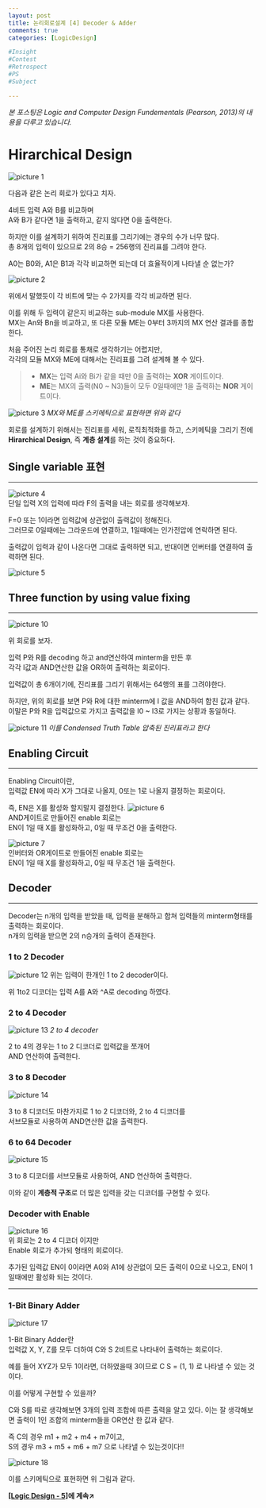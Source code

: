 ```yaml
---
layout: post
title: 논리회로설계 [4] Decoder & Adder
comments: true
categories: [LogicDesign]

#Insight
#Contest
#Retrospect
#PS
#Subject

---
```

*본 포스팅은 Logic and Computer Design Fundementals (Pearson, 2013)의 내용을 다루고 있습니다.*


# Hirarchical Design

![picture 1](../images/8028f20083b9dfe6270b230627360ce4b2a7f7edab1bc8c153dbcd6f6d3649b3.png)  

다음과 같은 논리 회로가 있다고 치자.

4비트 입력 A와 B를 비교하며  
A와 B가 같다면 1을 출력하고, 같지 않다면 0을 출력한다.

하지만 이를 설계하기 위하여 진리표를 그리기에는 경우의 수가 너무 많다.  
총 8개의 입력이 있으므로 2의 8승 = 256행의 진리표를 그려야 한다.

A0는 B0와, A1은 B1과 각각 비교하면 되는데 더 효율적이게 나타낼 순 없는가?

![picture 2](../images/43b855ae7b8326445e505ba87e1615f8e7f407b7a0a5eb356b04cef86dd843f8.png)  

위에서 말했듯이 각 비트에 맞는 수 2가지를 각각 비교하면 된다.

이를 위해 두 입력이 같은지 비교하는 sub-module MX를 사용한다.   
MX는 An와 Bn을 비교하고, 또 다른 모듈 ME는 0부터 3까지의 MX 연산 결과를 종합한다.

처음 주어진 논리 회로를 통채로 생각하기는 어렵지만,  
각각의 모듈 MX와 ME에 대해서는 진리표를 그려 설계해 볼 수 있다.


>- **MX**는 입력 Ai와 Bi가 같을 때만 0을 출력하는 **XOR** 게이트이다.
>- **ME**는 MX의 출력(N0 ~ N3)들이 모두 0일때에만 1을 출력하는 **NOR** 게이트이다.

![picture 3](../images/e5f75c754393f328c7383a8d398ebf2cbc855cdbcc7192d6c07f92d043e4c391.png)
*MX와 ME를 스키메틱으로 표현하면 위와 같다*
  
회로를 설계하기 위해서는 진리표를 세워, 로직최적화를 하고, 스키메틱을 그리기 전에  
**Hirarchical Design**, 즉 **계층 설계**를 하는 것이 중요하다.

Single variable 표현
---
---
![picture 4](../images/d7a30fcce2bb73bafd97057502a69b35bd60c004ccd52d58a12fc16730d2b42a.png)  
단일 입력 X의 입력에 따라 F의 출력을 내는 회로를 생각해보자.

F=0 또는 1이라면 입력값에 상관없이 출력값이 정해진다.  
그러므로 0일때에는 그라운드에 연결하고, 1일때에는 인가전압에 연락하면 된다.

출력값이 입력과 같이 나온다면 그대로 출력하면 되고, 반대이면 인버터를 연결하여 출력하면 된다.

![picture 5](../images/0152e78bf5cf01d82e3733c6c986be06487aa6ca5e8219c00ecc20746af0cdbf.png)  


Three function by using value fixing
---
---
![picture 10](../images/1a61b981f6fc8055f103b8d1c054933120095eff349575886a7c760b7943cd75.png)  

위 회로를 보자.

입력 P와 R를 decoding 하고 and연산하여 minterm을 만든 후  
각각 I값과 AND연산한 값을 OR하여 출력하는 회로이다.

입력값이 총 6개이기에, 진리표를 그리기 위해서는 64행의 표를 그려야한다.

하지만, 위의 회로를 보면 P와 R에 대한 minterm에 I 값을 AND하여 합친 값과 같다.  
이말은 P와 R을 입력값으로 가지고 출력값을 I0 ~ I3로 가지는 상황과 동일하다.

![picture 11](../images/69aabd679af9c866ee5dbfe1373106402e12efb09f49fd63bd15623d6ebfe3fb.png)
*이를 Condensed Truth Table 압축된 진리표라고 한다*



Enabling Circuit
---
---
Enabling Circuit이란,  
입력값 EN에 따라 X가 그대로 나올지, 0또는 1로 나올지 결정하는 회로이다.

즉, EN은 X를 활성화 할지말지 결정한다.
![picture 6](../images/7f6fd4be1c226eb73033e950e2be010634ad76ed7c82ae92c45efa5c6b706c51.png)  
AND게이트로 만들어진 enable 회로는  
EN이 1일 때 X를 활성화하고, 0일 때 무조건 0을 출력한다.

![picture 7](../images/1e46c84227f54df76faaa54d841b2ff5d5b7ecfc038969a1b445d81cf702b878.png)  
인버터와 OR게이트로 만들어진 enable 회로는  
EN이 1일 때 X를 활성화하고, 0일 때 무조건 1을 출력한다.


Decoder
---
---
Decoder는 n개의 입력을 받았을 때, 입력을 분해하고 합쳐 입력들의 minterm형태를 출력하는 회로이다.  
n개의 입력을 받으면 2의 n승개의 출력이 존재한다.

### 1 to 2 Decoder

![picture 12](../images/fc440553f04a86fd3264535a76964bfa589227b0db0aeaa6ceeeaedc4928c77a.png)
위는 입력이 한개인 1 to 2 decoder이다.

위 1to2 디코더는 입력 A를 A와 ^A로 decoding 하였다.

### 2 to 4 Decoder

![picture 13](../images/59b3ca357e67107c67b1f1b919e13721ae6fa2213d1cd4984a16861bf4334327.png)
*2 to 4 decoder*

2 to 4의 경우는 1 to 2 디코더로 입력값을 쪼개어  
AND 연산하여 출력한다.

### 3 to 8 Decoder
![picture 14](../images/265e5572103ae2b7e4435dfc29d55bdcd01ea5f5803d01120274ae34998d0f18.png)  

3 to 8 디코더도 마찬가지로 1 to 2 디코더와, 2 to 4 디코더를  
서브모듈로 사용하여 AND연산한 값을 출력한다.

### 6 to 64 Decoder

![picture 15](../images/57af1025f36c3d8cd087ee83b23e7872cc3c6600e28860cb1c6e25b83255a26a.png)  

3 to 8 디코더를 서브모듈로 사용하여,  AND 연산하여 출력한다.

이와 같이 **계층적 구조**로 더 많은 입력을 갖는 디코더를 구현할 수 있다.


### Decoder with Enable

![picture 16](../images/4d7a236cefa85431c62d01c82cc4d530c6e5c5d2aaec309a824db34375e8cb9e.png)  
위 회로는 2 to 4 디코더 이지만  
Enable 회로가 추가되 형태의 회로이다.

추가된 입력값 EN이 0이라면 A0와 A1에 상관없이 모든 출력이 0으로 나오고,
EN이 1일때에만 활성화 되는 것이다.

---

### 1-Bit Binary Adder

![picture 17](../images/8eb179de1ff3df52a4816fd5d1662e8e0eecfcae0ba1dfd540a699f4ce173073.png)  

1-Bit Binary Adder란  
입력값 X, Y, Z를 모두 더하여 C와 S 2비트로 나타내어 출력하는 회로이다.

예를 들어 XYZ가 모두 1이라면, 더하였을때 3이므로 C S = (1, 1) 로 나타낼 수 있는 것이다.

이를 어떻게 구현할 수 있을까?  

C와 S를 따로 생각해보면 3개의 입력 조합에 따른 출력을 알고 있다.
이는 잘 생각해보면 출력이 1인 조합의 minterm들을 OR연산 한 값과 같다.

즉 C의 경우 m1 + m2 + m4 + m7이고,  
S의 경우 m3 + m5 + m6 + m7 으로 나타낼 수 있는것이다!!

![picture 18](../images/6f8343aa2ddd84b57abe7e7dc74e8edb3f49262cc8afd25a89c9b8fee173a13f.png)  

이를 스키메틱으로 표현하면 위 그림과 같다.

**[[Logic Design - 5]](../2021-04/logicdesign5)에 계속↗**